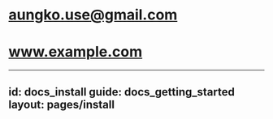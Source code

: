 # aungko.use@gmail.com
# www.example.com
---
id: docs_install
guide: docs_getting_started
layout: pages/install
---

